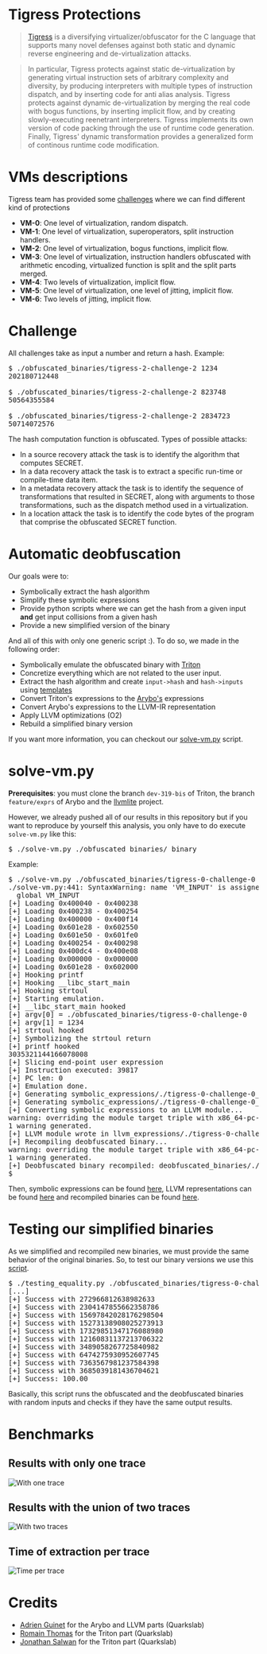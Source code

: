 # Tigress Protections

> [Tigress](http://tigress.cs.arizona.edu/) is a diversifying virtualizer/obfuscator for the C language that supports many novel defenses against both static and dynamic reverse engineering and de-virtualization attacks.

> In particular, Tigress protects against static de-virtualization by generating virtual instruction sets of arbitrary complexity and diversity, by producing interpreters with multiple types of instruction dispatch, and by inserting code for anti alias analysis. Tigress protects against dynamic de-virtualization by merging the real code with bogus functions, by inserting implicit flow, and by creating slowly-executing reenetrant interpreters. Tigress implements its own version of code packing through the use of runtime code generation. Finally, Tigress' dynamic transformation provides a generalized form of continous runtime code modification.

# VMs descriptions

Tigress team has provided some [challenges](http://tigress.cs.arizona.edu/challenges.html#current) where we can find different kind of protections

* **VM-0**: One level of virtualization, random dispatch.
* **VM-1**: One level of virtualization, superoperators, split instruction handlers.
* **VM-2**: One level of virtualization, bogus functions, implicit flow.
* **VM-3**: One level of virtualization, instruction handlers obfuscated with arithmetic encoding, virtualized function is split and the split parts merged.
* **VM-4**: Two levels of virtualization, implicit flow.
* **VM-5**: One level of virtualization, one level of jitting, implicit flow.
* **VM-6**: Two levels of jitting, implicit flow.

# Challenge

All challenges take as input a number and return a hash. Example:

<pre>
$ ./obfuscated_binaries/tigress-2-challenge-2 1234
202180712448

$ ./obfuscated_binaries/tigress-2-challenge-2 823748
50564355584

$ ./obfuscated_binaries/tigress-2-challenge-2 2834723
50714072576
</pre>

The hash computation function is obfuscated. Types of possible attacks:

* In a source recovery attack the task is to identify the algorithm that computes SECRET.
* In a data recovery attack the task is to extract a specific run-time or compile-time data item.
* In a metadata recovery attack the task is to identify the sequence of transformations that resulted in SECRET, along with arguments to those transformations, such as the dispatch method used in a virtualization.
* In a location attack the task is to identify the code bytes of the program that comprise the obfuscated SECRET function.

# Automatic deobfuscation

Our goals were to:

* Symbolically extract the hash algorithm
* Simplify these symbolic expressions
* Provide python scripts where we can get the hash from a given input **and** get input collisions from a given hash
* Provide a new simplified version of the binary

And all of this with only one generic script :). To do so, we made in the following order:

* Symbolically emulate the obfuscated binary with [Triton](https://github.com/JonathanSalwan/Triton)
* Concretize everything which are not related to the user input.
* Extract the hash algorithm and create `input->hash` and `hash->inputs` using [templates](templates.py)
* Convert Triton's expressions to the [Arybo's](https://github.com/quarkslab/arybo) expressions
* Convert Arybo's expressions to the LLVM-IR representation
* Apply LLVM optimizations (O2)
* Rebuild a simplified binary version

If you want more information, you can checkout our [solve-vm.py](solve-vm.py) script.

# solve-vm.py

**Prerequisites**: you must clone the branch `dev-319-bis` of Triton, the branch `feature/exprs` of Arybo and the [llvmlite](https://github.com/numba/llvmlite) project.

However, we already pushed all of our results in this repository but if you want to reproduce by yourself this
analysis, you only have to do execute `solve-vm.py` like this:

<pre>
$ ./solve-vm.py ./obfuscated_binaries/_binary_
</pre>

Example:

<pre>
$ ./solve-vm.py ./obfuscated_binaries/tigress-0-challenge-0
./solve-vm.py:441: SyntaxWarning: name 'VM_INPUT' is assigned to before global declaration
  global VM_INPUT
[+] Loading 0x400040 - 0x400238
[+] Loading 0x400238 - 0x400254
[+] Loading 0x400000 - 0x400f14
[+] Loading 0x601e28 - 0x602550
[+] Loading 0x601e50 - 0x601fe0
[+] Loading 0x400254 - 0x400298
[+] Loading 0x400dc4 - 0x400e08
[+] Loading 0x000000 - 0x000000
[+] Loading 0x601e28 - 0x602000
[+] Hooking printf
[+] Hooking __libc_start_main
[+] Hooking strtoul
[+] Starting emulation.
[+] __libc_start_main hooked
[+] argv[0] = ./obfuscated_binaries/tigress-0-challenge-0
[+] argv[1] = 1234
[+] strtoul hooked
[+] Symbolizing the strtoul return
[+] printf hooked
3035321144166078008
[+] Slicing end-point user expression
[+] Instruction executed: 39817
[+] PC len: 0
[+] Emulation done.
[+] Generating symbolic_expressions/./tigress-0-challenge-0_input_to_hash.py
[+] Generating symbolic_expressions/./tigress-0-challenge-0_hash_to_input.py
[+] Converting symbolic expressions to an LLVM module...
warning: overriding the module target triple with x86_64-pc-linux-gnu [-Woverride-module]
1 warning generated.
[+] LLVM module wrote in llvm_expressions/./tigress-0-challenge-0.ll
[+] Recompiling deobfuscated binary...
warning: overriding the module target triple with x86_64-pc-linux-gnu [-Woverride-module]
1 warning generated.
[+] Deobfuscated binary recompiled: deobfuscated_binaries/./tigress-0-challenge-0.deobfuscated
$
</pre>

Then, symbolic expressions can be found [here](symbolic_expressions), LLVM representations can be found [here](llvm_expressions)
and recompiled binaries can be found [here](deobfuscated_binaries).

# Testing our simplified binaries

As we simplified and recompiled new binaries, we must provide the same behavior of the original binaries. So, to test our binary versions we use this [script](testing_equality.py).

<pre>
$ ./testing_equality.py ./obfuscated_binaries/tigress-0-challenge-0 ./deobfuscated_binaries/tigress-0-challenge-0.deobfuscated
[...]
[+] Success with 272966812638982633
[+] Success with 2304147855662358786
[+] Success with 15697842028176298504
[+] Success with 15273138908025273913
[+] Success with 17329851347176088980
[+] Success with 12160831137213706322
[+] Success with 3489058267725840982
[+] Success with 6474275930952607745
[+] Success with 7363567981237584398
[+] Success with 3685039181436704621
[+] Success: 100.00
</pre>

Basically, this script runs the obfuscated and the deobfuscated binaries with random inputs and checks if they have the same output results.

# Benchmarks

## Results with only one trace

![With one trace](pictures/result_with_one_trace.png)

## Results with the union of two traces

![With two traces](pictures/result_with_two_traces.png)

## Time of extraction per trace

![Time per trace](pictures/time_per_trace.png)

# Credits

* [Adrien Guinet](https://twitter.com/adriengnt) for the Arybo and LLVM parts (Quarkslab)
* [Romain Thomas](https://twitter.com/rh0main) for the Triton part (Quarkslab)
* [Jonathan Salwan](https://twitter.com/JonathanSalwan) for the Triton part (Quarkslab)


